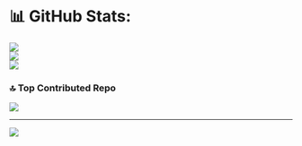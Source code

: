 
# 📊 GitHub Stats:
![](https://github-readme-stats.vercel.app/api?username=MorpheusMtrx&theme=dark&hide_border=false&include_all_commits=false&count_private=false)<br/>
![](https://github-readme-streak-stats.herokuapp.com/?user=MorpheusMtrx&theme=dark&hide_border=false)<br/>
![](https://github-readme-stats.vercel.app/api/top-langs/?username=MorpheusMtrx&theme=dark&hide_border=false&include_all_commits=false&count_private=false&layout=compact)

### 🔝 Top Contributed Repo
![](https://github-contributor-stats.vercel.app/api?username=MorpheusMtrx&limit=5&theme=dark&combine_all_yearly_contributions=true)

---
[![](https://visitcount.itsvg.in/api?id=MorpheusMtrx&icon=0&color=0)](https://visitcount.itsvg.in)

